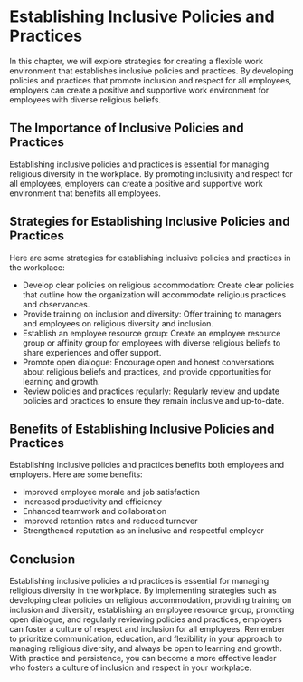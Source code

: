 # Establishing Inclusive Policies and Practices

In this chapter, we will explore strategies for creating a flexible work environment that establishes inclusive policies and practices. By developing policies and practices that promote inclusion and respect for all employees, employers can create a positive and supportive work environment for employees with diverse religious beliefs.

The Importance of Inclusive Policies and Practices
--------------------------------------------------

Establishing inclusive policies and practices is essential for managing religious diversity in the workplace. By promoting inclusivity and respect for all employees, employers can create a positive and supportive work environment that benefits all employees.

Strategies for Establishing Inclusive Policies and Practices
------------------------------------------------------------

Here are some strategies for establishing inclusive policies and practices in the workplace:

* Develop clear policies on religious accommodation: Create clear policies that outline how the organization will accommodate religious practices and observances.
* Provide training on inclusion and diversity: Offer training to managers and employees on religious diversity and inclusion.
* Establish an employee resource group: Create an employee resource group or affinity group for employees with diverse religious beliefs to share experiences and offer support.
* Promote open dialogue: Encourage open and honest conversations about religious beliefs and practices, and provide opportunities for learning and growth.
* Review policies and practices regularly: Regularly review and update policies and practices to ensure they remain inclusive and up-to-date.

Benefits of Establishing Inclusive Policies and Practices
---------------------------------------------------------

Establishing inclusive policies and practices benefits both employees and employers. Here are some benefits:

* Improved employee morale and job satisfaction
* Increased productivity and efficiency
* Enhanced teamwork and collaboration
* Improved retention rates and reduced turnover
* Strengthened reputation as an inclusive and respectful employer

Conclusion
----------

Establishing inclusive policies and practices is essential for managing religious diversity in the workplace. By implementing strategies such as developing clear policies on religious accommodation, providing training on inclusion and diversity, establishing an employee resource group, promoting open dialogue, and regularly reviewing policies and practices, employers can foster a culture of respect and inclusion for all employees. Remember to prioritize communication, education, and flexibility in your approach to managing religious diversity, and always be open to learning and growth. With practice and persistence, you can become a more effective leader who fosters a culture of inclusion and respect in your workplace.
